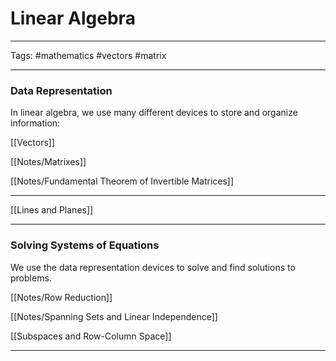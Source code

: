 # Linear Algebra

---

Tags: #mathematics #vectors #matrix 

---

### Data Representation

In linear algebra, we use many different devices to store and organize information:

[[Vectors]]

[[Notes/Matrixes]]

[[Notes/Fundamental Theorem of Invertible Matrices]]

---

[[Lines and Planes]]

---

### Solving Systems of Equations

We use the data representation devices to solve and find solutions to problems.

[[Notes/Row Reduction]]

[[Notes/Spanning Sets and Linear Independence]]

[[Subspaces and Row-Column Space]]

---